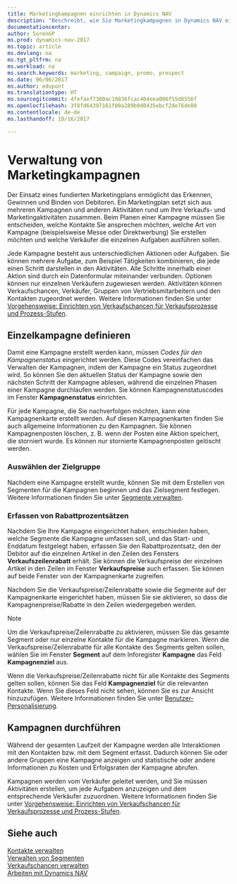 ```yaml
---
title: Marketingkampagnen einrichten in Dynamics NAV
description: "Beschreibt, wie Sie Marketingkampagnen in Dynamics NAV einrichten und ausführen, um potenzielle Kunden zu identifizieren und Kunden zu behalten."
documentationcenter: 
author: SorenGP
ms.prod: dynamics-nav-2017
ms.topic: article
ms.devlang: na
ms.tgt_pltfrm: na
ms.workload: na
ms.search.keywords: marketing, campaign, promo, prospect
ms.date: 06/06/2017
ms.author: edupont
ms.translationtype: HT
ms.sourcegitcommit: 4fefaef7380ac10836fcac404eea006f55d8556f
ms.openlocfilehash: 3f8fd64397161f00a289b0d0435ebcf2de76de80
ms.contentlocale: de-de
ms.lasthandoff: 10/16/2017

---
```

# <a name="managing-marketing-campaigns"></a>Verwaltung von Marketingkampagnen
Der Einsatz eines fundierten Marketingplans ermöglicht das Erkennen, Gewinnen und Binden von Debitoren. Ein Marketingplan setzt sich aus mehreren Kampagnen und anderen Aktivitäten rund um Ihre Verkaufs- und Marketingaktivitäten zusammen. Beim Planen einer Kampagne müssen Sie entscheiden, welche Kontakte Sie ansprechen möchten, welche Art von Kampagne (beispielsweise Messe oder Direktwerbung) Sie erstellen möchten und welche Verkäufer die einzelnen Aufgaben ausführen sollen.

Jede Kampagne besteht aus unterschiedlichen Aktionen oder Aufgaben. Sie können mehrere Aufgabe, zum Beispiel Tätigkeiten kombinieren, die jede einen Schritt darstellen in den Aktivitäten. Alle Schritte innerhalb einer Aktion sind durch ein Datenformular miteinander verbunden. Optionen können nur einzelnen Verkäufern zugewiesen werden. Aktivitäten können Verkaufschancen, Verkäufer, Gruppen von Vertriebsmitarbeitern und den Kontakten zugeordnet werden. Weitere Informationen finden Sie unter [Vorgehensweise: Einrichten von Verkaufschancen für Verkaufsprozesse und Prozess-Stufen](marketing-how-setup-opportunity-sales-cycles-stages.md).

## <a name="defining-individual-campaigns"></a>Einzelkampagne definieren
Damit eine Kampagne erstellt werden kann, müssen *Codes für den Kampagnenstatus* eingerichtet werden. Diese Codes vereinfachen das Verwalten der Kampagnen, indem der Kampagne ein Status zugeordnet wird. So können Sie den aktuellen Status der Kampagne sowie den nächsten Schritt der Kampagne ablesen, während die einzelnen Phasen einer Kampagne durchlaufen werden. Sie können Kampagnenstatuscodes im Fenster **Kampagnenstatus** einrichten.

Für jede Kampagne, die Sie nachverfolgen möchten, kann eine Kampagnenkarte erstellt werden. Auf diesen Kampagnenkarten finden Sie auch allgemeine Informationen zu den Kampagnen.
Sie können Kampagnenposten löschen, z. B. wenn der Posten eine Aktion speichert, die storniert wurde. Es können nur stornierte Kampagnenposten gelöscht werden.

### <a name="selecting-the-target-audience"></a>Auswählen der Zielgruppe
Nachdem eine Kampagne erstellt wurde, können Sie mit dem Erstellen von Segmenten für die Kampagnen beginnen und das Zielsegment festlegen. Weitere Informationen finden Sie unter [Segmente verwalten](marketing-segments.md).

### <a name="registering-discount-percentages"></a>Erfassen von Rabattprozentsätzen
Nachdem Sie Ihre Kampagne eingerichtet haben, entschieden haben, welche Segmente die Kampagne umfassen soll, und das Start- und Enddatum festgelegt haben, erfassen Sie den Rabattprozentsatz, den der Debitor auf die einzelnen Artikel in den Zeilen des Fensters **Verkaufszeilenrabatt** erhält. Sie können die Verkaufspreise der einzelnen Artikel in den Zeilen im Fenster **Verkaufspreise** auch erfassen. Sie können auf beide Fenster von der Kampagnenkarte zugreifen.

 Nachdem Sie die Verkaufspreise/Zeilenrabatte sowie die Segmente auf der Kampagnenkarte eingerichtet haben, müssen Sie sie aktivieren, so dass die Kampagnenpreise/Rabatte in den Zeilen wiedergegeben werden.

> [!NOTE]  
>   Um die Verkaufspreise/Zeilenrabatte zu aktivieren, müssen Sie das gesamte Segment oder nur einzelne Kontakte für die Kampagne markieren. Wenn die Verkaufspreise/Zeilenrabatte für alle Kontakte des Segments gelten sollen, wählen Sie im Fenster **Segment** auf dem Inforegister **Kampagne** das Feld **Kampagnenziel** aus.

Wenn die Verkaufspreise/Zeilenrabatte nicht für alle Kontakte des Segments gelten sollen, können Sie das Feld **Kampagnenziel** für die relevanten Kontakte. Wenn Sie dieses Feld nicht sehen, können Sie es zur Ansicht hinzuzufügen. Weitere Informationen finden Sie unter [Benutzer-Personalisierung](ui-user-personalization.md).

## <a name="conducting-campaigns"></a>Kampagnen durchführen
Während der gesamten Laufzeit der Kampagne werden alle Interaktionen mit den Kontakten bzw. mit dem Segment erfasst. Dadurch können Sie oder andere Gruppen eine Kampagne anzeigen und statistische oder andere Informationen zu Kosten und Erfolgsraten der Kampagne abrufen.

Kampagnen werden vom Verkäufer geleitet werden, und Sie müssen Aktivitäten erstellen, um jede Aufgabem  anzuzeigen und dem entsprechende Verkäufer zuzuordnen. Weitere Informationen finden Sie unter [Vorgehensweise: Einrichten von Verkaufschancen für Verkaufsprozesse und Prozess-Stufen](marketing-how-setup-opportunity-sales-cycles-stages.md).

## <a name="see-also"></a>Siehe auch
[Kontakte verwalten](marketing-contacts.md)  
[Verwalten von Segmenten](marketing-segments.md)  
[Verkaufschancen verwalten](marketing-manage-sales-opportunities.md)  
[Arbeiten mit Dynamics NAV](ui-work-product.md)  

